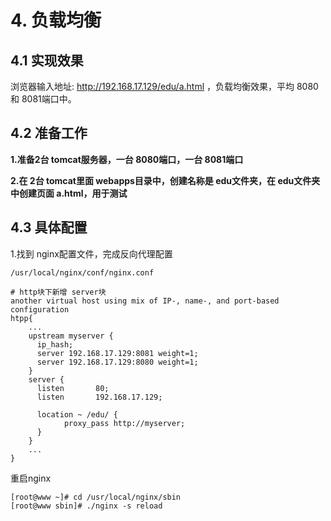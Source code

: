 # 4. 负载均衡

## 4.1 实现效果
浏览器输入地址: http://192.168.17.129/edu/a.html ，负载均衡效果，平均 8080 和 8081端口中。

## 4.2 准备工作

**1.准备2台 tomcat服务器，一台 8080端口，一台 8081端口**

**2.在 2台 tomcat里面 webapps目录中，创建名称是 edu文件夹，在 edu文件夹中创建页面 a.html，用于测试**

## 4.3 具体配置
1.找到 nginx配置文件，完成反向代理配置

`/usr/local/nginx/conf/nginx.conf`

```shell script
# http块下新增 server块
another virtual host using mix of IP-, name-, and port-based configuration
htpp{
    ...
    upstream myserver {
      ip_hash;
      server 192.168.17.129:8081 weight=1;
      server 192.168.17.129:8080 weight=1;
    }
    server {
      listen       80;
      listen       192.168.17.129;
    
      location ~ /edu/ {
            proxy_pass http://myserver;
      }
    }
    ...
}
```

重启nginx

```shell script
[root@www ~]# cd /usr/local/nginx/sbin
[root@www sbin]# ./nginx -s reload
```